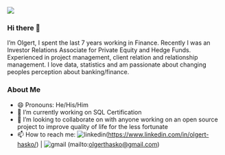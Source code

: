 

![](https://user-images.githubusercontent.com/92058117/162070147-b8c43d5a-2d11-40d7-b5b0-94d3e336650b.png)
### Hi there 👋

I’m Olgert, I spent the last 7 years working in Finance. Recently I was an Investor Relations Associate for Private Equity and Hedge Funds. Experienced in project management, client relation and relationship management. I love data, statistics and am passionate about changing peoples perception about banking/finance.

### About Me ###

- 😄 Pronouns: He/His/Him
- 🔭 I’m currently working on SQL Certification
- 👯 I’m looking to collaborate on with anyone working on an open source project to improve quality of life for the less fortunate
- 📫 How to reach me: ![linkedin](https://user-images.githubusercontent.com/92058117/162088945-d0575191-aa47-4182-b16f-f9110406cd5e.png|width=25px)(https://www.linkedin.com/in/olgert-hasko/) | ![gmail](https://user-images.githubusercontent.com/92058117/162089203-94204d2b-d87c-4023-bb3e-d120f1d92796.png|width=25px) (mailto:olgerthasko@gmail.com)





<!--
**OlgertHasko/OlgertHasko** is a ✨ _special_ ✨ repository because its `README.md` (this file) appears on your GitHub profile.

Here are some ideas to get you started:

- 🔭 I’m currently working on ...
- 🌱 I’m currently learning ...
- 👯 I’m looking to collaborate on ...
- 🤔 I’m looking for help with ...
- 💬 Ask me about ...
- 📫 How to reach me: ...
- 😄 Pronouns: ...
- ⚡ Fun fact: ...
-->

